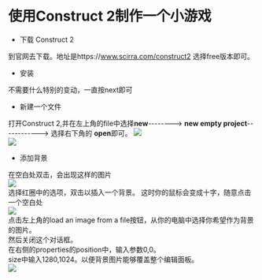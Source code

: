 # 使用Construct 2制作一个小游戏

* 下载 Construct 2

到官网去下载。地址是https://www.scirra.com/construct2  选择free版本即可。

* 安装

不需要什么特别的变动，一直按next即可

* 新建一个文件

打开Construct 2,并在左上角的file中选择**new**--------> **new empty project**------------> 选择右下角的 **open**即可。
![](https://www.scirra.com/images/articles/filenew.png)    
![](https://www.scirra.com/images/articles/newprojdialog65.png)

* 添加背景

在空白处双击，会出现这样的图片    
![](https://www.scirra.com/images/articles/insertobject.png)    
选择红圈中的选项，双击以插入一个背景。
这时你的鼠标会变成十字，随意点击一个空白处   
![](https://www.scirra.com/images/articles/loadtexturefromfile.png)      
点击左上角的load an image from a file按钮，从你的电脑中选择你希望作为背景的图片。   
然后关闭这个对话框。     
在右侧的properties的position中，输入参数0,0。   
size中输入1280,1024。以便背景图片能够覆盖整个编辑面板。     
![](https://www.scirra.com/images/articles/tiledproperties.png)



